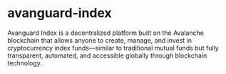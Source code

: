 # avanguard-index
Avanguard Index is a decentralized platform built on the Avalanche blockchain that allows anyone to create, manage, and invest in cryptocurrency index funds—similar to traditional mutual funds but fully transparent, automated, and accessible globally through blockchain technology.
